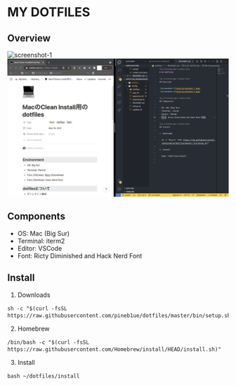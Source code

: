 # MY DOTFILES

## Overview

![screenshot-1](misc/screenshot-1.png)
![screenshot-2](misc/screenshot-2.png)

## Components

- OS: Mac (Big Sur)
- Terminal: iterm2
- Editor: VSCode
- Font: Ricty Diminished and Hack Nerd Font

## Install

1. Downloads
  ```
  sh -c "$(curl -fsSL https://raw.githubusercontent.com/pineb1ue/dotfiles/master/bin/setup.sh)"
  ```
2. Homebrew
  ```
  /bin/bash -c "$(curl -fsSL https://raw.githubusercontent.com/Homebrew/install/HEAD/install.sh)"
  ```
3. Install
  ```
  bash ~/dotfiles/install
  ```
